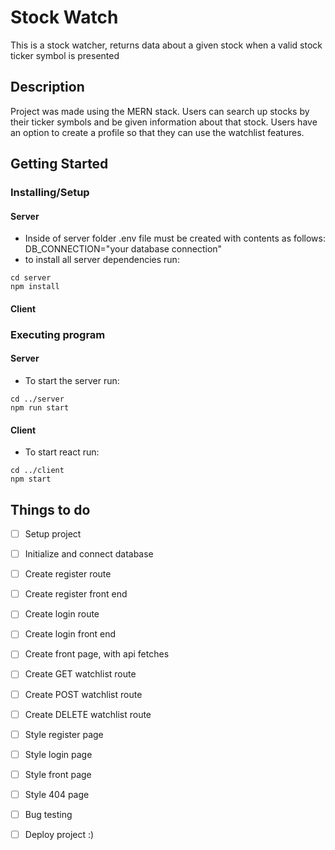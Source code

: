 # Stock Watch

This is a stock watcher, returns data about a given stock when a valid stock ticker symbol is presented

## Description

Project was made using the MERN stack. Users can search up stocks by their ticker symbols and be given information about that stock. Users have an option to create a profile so that they can use the watchlist features.
## Getting Started

### Installing/Setup
#### Server 
* Inside of server folder .env file must be created with contents as follows: DB_CONNECTION="your database connection"
* to install all server dependencies run:
```
cd server
npm install
```
#### Client

### Executing program
#### Server

* To start the server run:

```
cd ../server
npm run start
```

#### Client
* To start react run:

```
cd ../client
npm start
```

## Things to do
- [ ] Setup project
- [ ] Initialize and connect database
- [ ] Create register route
- [ ] Create register front end
- [ ] Create login route
- [ ] Create login front end
- [ ] Create front page, with api fetches
- [ ] Create GET watchlist route
- [ ] Create POST watchlist route
- [ ] Create DELETE watchlist route
- [ ] Style register page
- [ ] Style login page
- [ ] Style front page
- [ ] Style 404 page
- [ ] Bug testing
- [ ] Deploy project :)





